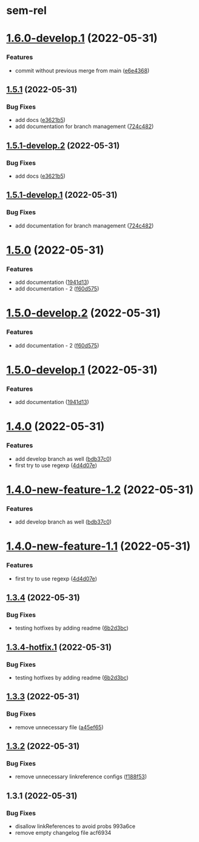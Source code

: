 # sem-rel

# [1.6.0-develop.1](https://github.com/triplem/sem-rel/compare/1.5.1-develop.2...1.6.0-develop.1) (2022-05-31)

### Features

* commit without previous merge from main ([e6e4368](https://github.com/triplem/sem-rel/commit/e6e4368f653a3cd15af275cd092a72bc9e54aea6))

## [1.5.1](https://github.com/triplem/sem-rel/compare/1.5.0...1.5.1) (2022-05-31)

### Bug Fixes

* add docs ([e3621b5](https://github.com/triplem/sem-rel/commit/e3621b55d172b3388f8c3f27c3dae167f6af37c7))
* add documentation for branch management ([724c482](https://github.com/triplem/sem-rel/commit/724c482fdba1be2032a74598389bab86803d09a2))


## [1.5.1-develop.2](https://github.com/triplem/sem-rel/compare/1.5.1-develop.1...1.5.1-develop.2) (2022-05-31)

### Bug Fixes

* add docs ([e3621b5](https://github.com/triplem/sem-rel/commit/e3621b55d172b3388f8c3f27c3dae167f6af37c7))

## [1.5.1-develop.1](https://github.com/triplem/sem-rel/compare/1.5.0...1.5.1-develop.1) (2022-05-31)


### Bug Fixes

* add documentation for branch management ([724c482](https://github.com/triplem/sem-rel/commit/724c482fdba1be2032a74598389bab86803d09a2))

# [1.5.0](https://github.com/triplem/sem-rel/compare/1.4.0...1.5.0) (2022-05-31)


### Features

* add documentation ([1941d13](https://github.com/triplem/sem-rel/commit/1941d134419e3e1cc62aeb4a130bd9168d3a5502))
* add documentation - 2 ([f60d575](https://github.com/triplem/sem-rel/commit/f60d5754da18a86c6b4c997caec87fbbfb10cb9b))

# [1.5.0-develop.2](https://github.com/triplem/sem-rel/compare/1.5.0-develop.1...1.5.0-develop.2) (2022-05-31)


### Features

* add documentation - 2 ([f60d575](https://github.com/triplem/sem-rel/commit/f60d5754da18a86c6b4c997caec87fbbfb10cb9b))

# [1.5.0-develop.1](https://github.com/triplem/sem-rel/compare/1.4.0...1.5.0-develop.1) (2022-05-31)


### Features

* add documentation ([1941d13](https://github.com/triplem/sem-rel/commit/1941d134419e3e1cc62aeb4a130bd9168d3a5502))

# [1.4.0](https://github.com/triplem/sem-rel/compare/1.3.4...1.4.0) (2022-05-31)


### Features

* add develop branch as well ([bdb37c0](https://github.com/triplem/sem-rel/commit/bdb37c0dbd0c1342c864824315d2bf6f355e1e68))
* first try to use regexp ([4d4d07e](https://github.com/triplem/sem-rel/commit/4d4d07e97284cb27cba9c41d48227fc67c383310))

# [1.4.0-new-feature-1.2](https://github.com/triplem/sem-rel/compare/1.4.0-new-feature-1.1...1.4.0-new-feature-1.2) (2022-05-31)


### Features

* add develop branch as well ([bdb37c0](https://github.com/triplem/sem-rel/commit/bdb37c0dbd0c1342c864824315d2bf6f355e1e68))

# [1.4.0-new-feature-1.1](https://github.com/triplem/sem-rel/compare/1.3.4...1.4.0-new-feature-1.1) (2022-05-31)


### Features

* first try to use regexp ([4d4d07e](https://github.com/triplem/sem-rel/commit/4d4d07e97284cb27cba9c41d48227fc67c383310))

## [1.3.4](https://github.com/triplem/sem-rel/compare/1.3.3...1.3.4) (2022-05-31)


### Bug Fixes

* testing hotfixes by adding readme ([6b2d3bc](https://github.com/triplem/sem-rel/commit/6b2d3bc0b6278ae89a5acbae397911a05ffc035a))

## [1.3.4-hotfix.1](https://github.com/triplem/sem-rel/compare/1.3.3...1.3.4-hotfix.1) (2022-05-31)


### Bug Fixes

* testing hotfixes by adding readme ([6b2d3bc](https://github.com/triplem/sem-rel/commit/6b2d3bc0b6278ae89a5acbae397911a05ffc035a))

## [1.3.3](https://github.com/triplem/sem-rel/compare/1.3.2...1.3.3) (2022-05-31)


### Bug Fixes

* remove unnecessary file ([a45ef65](https://github.com/triplem/sem-rel/commit/a45ef658dad179c3f60eb118a0f071441b2ee809))

## [1.3.2](https://github.com/triplem/sem-rel/compare/1.3.1...1.3.2) (2022-05-31)


### Bug Fixes

* remove unnecessary linkreference configs ([f188f53](https://github.com/triplem/sem-rel/commit/f188f53a5d18f5e432d6c702ac6797fbd0ef834f))

## 1.3.1 (2022-05-31)


### Bug Fixes

* disallow linkReferences to avoid probs 993a6ce
* remove empty changelog file acf6934
